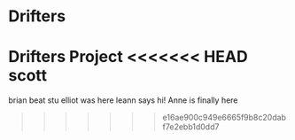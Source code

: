 # Drifters
Drifters Project
<<<<<<< HEAD
scott
=======
brian beat stu
elliot was here
leann says hi!
Anne is finally here
>>>>>>> e16ae900c949e6665f9b8c20dabf7e2ebb1d0dd7
